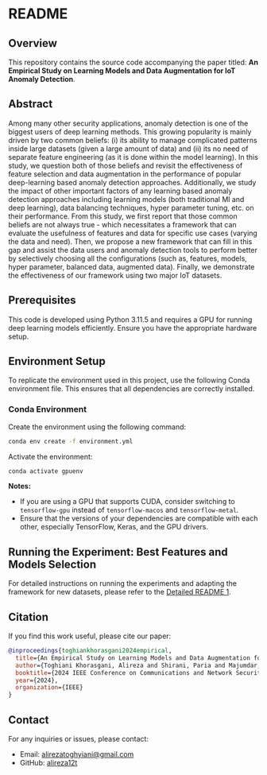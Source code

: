 
# README

## Overview
This repository contains the source code accompanying the paper titled: **An Empirical Study on Learning Models and Data Augmentation for IoT Anomaly Detection**.

## Abstract
Among many other security applications, anomaly detection is one of the biggest users of deep learning methods.
This growing popularity is mainly driven by two common beliefs: (i) its ability to manage complicated patterns inside large datasets (given a large amount of data) and (ii) its no need of separate feature engineering (as it is done within the model learning). In this study, we question both of those beliefs and revisit the effectiveness of feature selection and data augmentation in the performance of popular deep-learning based anomaly detection approaches. Additionally, we study the impact of other important factors of any learning based anomaly detection approaches including learning models (both traditional Ml and deep learning), data balancing techniques, hyper parameter tuning, etc. on their performance. From this study, we first report that those common beliefs are not always true - which necessitates a framework that can evaluate the usefulness of features and data for specific use cases (varying the data and need). Then, we propose a new framework that can fill in this gap and assist the data users and anomaly detection tools to perform better by selectively choosing all the configurations (such as, features, models, hyper parameter, balanced data, augmented data). Finally, we demonstrate the effectiveness of our framework using two major IoT datasets.

## Prerequisites
This code is developed using Python 3.11.5 and requires a GPU for running deep learning models efficiently. Ensure you have the appropriate hardware setup.

## Environment Setup
To replicate the environment used in this project, use the following Conda environment file. This ensures that all dependencies are correctly installed.

### Conda Environment
Create the environment using the following command:

```bash
conda env create -f environment.yml
```

Activate the environment:

```bash
conda activate gpuenv
```

**Notes:**
- If you are using a GPU that supports CUDA, consider switching to `tensorflow-gpu` instead of `tensorflow-macos` and `tensorflow-metal`.
- Ensure that the versions of your dependencies are compatible with each other, especially TensorFlow, Keras, and the GPU drivers.

## Running the Experiment: Best Features and Models Selection
For detailed instructions on running the experiments and adapting the framework for new datasets, please refer to the [Detailed README 1](detailed_readme_1.md).

## Citation
If you find this work useful, please cite our paper:

```bibtex
@inproceedings{toghiankhorasgani2024empirical,
  title={An Empirical Study on Learning Models and Data Augmentation for IoT Anomaly Detection},
  author={Toghiani Khorasgani, Alireza and Shirani, Paria and Majumdar, Suryadipta},
  booktitle={2024 IEEE Conference on Communications and Network Security (CNS)},
  year={2024},
  organization={IEEE}
}
```

## Contact
For any inquiries or issues, please contact:

- Email: [alirezatoghyiani@gmail.com](mailto:alirezatoghyiani@gmail.com)
- GitHub: [alireza12t](https://github.com/alireza12t)

